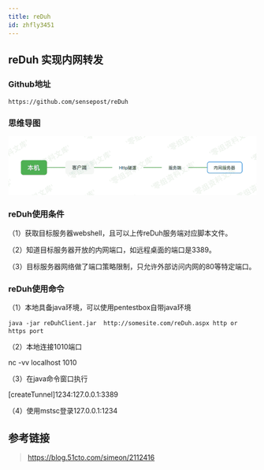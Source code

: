 ```yaml
---
title: reDuh
id: zhfly3451
---
```


## reDuh 实现内网转发

### Github地址

```
https://github.com/sensepost/reDuh 
```

### 思维导图

![image](../img/c7d27c90ca41b34ff49f7bceb7d2e59d.png)

### reDuh使用条件

（1）获取目标服务器webshell，且可以上传reDuh服务端对应脚本文件。

（2）知道目标服务器开放的内网端口，如远程桌面的端口是3389。

（3）目标服务器网络做了端口策略限制，只允许外部访问内网的80等特定端口。

### reDuh使用命令

（1）本地具备java环境，可以使用pentestbox自带java环境

```
java -jar reDuhClient.jar  http://somesite.com/reDuh.aspx http or https port 
```

（2）本地连接1010端口

nc -vv localhost 1010

（3）在java命令窗口执行

[createTunnel]1234:127.0.0.1:3389

（4）使用mstsc登录127.0.0.1:1234

## 参考链接

> https://blog.51cto.com/simeon/2112416